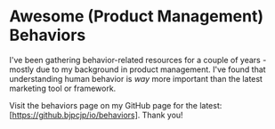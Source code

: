 # Awesome (Product Management) Behaviors

I've been gathering behavior-related resources for a couple of years - mostly due to my background in product management. I've found that understanding human behavior is *way* more important than the latest marketing tool or framework.

Visit the behaviors page on my GitHub page for the latest: [https://github.bjpcjp/io/behaviors]. Thank you!
